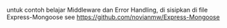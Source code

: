 untuk contoh belajar Middleware dan Error Handling, di sisipkan di file Express-Mongoose
see https://github.com/novianmw/Express-Mongoose